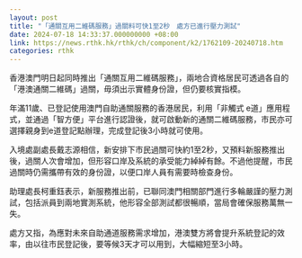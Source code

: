 ```yaml
---
layout: post
title: "「通關互用二維碼服務」過關料可快1至2秒　處方已進行壓力測試"
date: 2024-07-18 14:33:37.000000000 +08:00
link: https://news.rthk.hk/rthk/ch/component/k2/1762109-20240718.htm
categories: rthk
---
```


香港澳門明日起同時推出「通關互用二維碼服務」，兩地合資格居民可透過各自的「港澳通關二維碼」過關，毋須出示實體身份證，但仍要核實指模。

年滿11歲、已登記使用澳門自助通關服務的香港居民，利用「非觸式 e道」應用程式，並通過「智方便」平台進行認證後，就可啟動新的通關二維碼服務，市民亦可選擇親身到e道登記點辦理，完成登記後3小時就可使用。

入境處副處長戴志源相信，新安排下市民過關可快約1至2秒，又預料新服務推出後，過關人次會增加，但形容口岸及系統的承受能力綽綽有餘。不過他提醒，市民過關時仍需攜帶有效的身份證，以便口岸人員有需要時檢查身份。

助理處長柯重鈺表示，新服務推出前，已聯同澳門相關部門進行多輪嚴謹的壓力測試，包括派員到兩地實測系統，他形容全部測試都很暢順，當局會確保服務萬無一失。

處方又指，為應對未來自助通道服務需求增加，港澳雙方將會提升系統登記的效率，由以往市民登記後，要等候3天才可以用到，大幅縮短至3小時。
